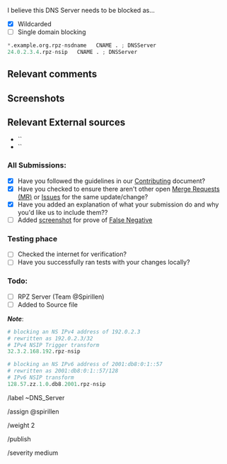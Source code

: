 I believe this DNS Server needs to be blocked as...

- [X] Wildcarded
- [ ] Single domain blocking

```python
*.example.org.rpz-nsdname   CNAME . ; DNSServer
24.0.2.3.4.rpz-nsip   CNAME . ; DNSServer
```

## Relevant comments
<!-- Be as clear as possible: nobody can read your mind, and nobody is looking at your issue over your shoulder. -->


## Screenshots


## Relevant External sources
- ``
- ``

### All Submissions:
- [X] Have you followed the guidelines in our [Contributing](CONTRIBUTING.md)
	  document?
- [x] Have you checked to ensure there aren't other open
      [Merge Requests (MR)](../merge_requests) or [Issues](../../issues) for the
      same update/change?
- [X] Have you added an explanation of what your submission do and why you'd
	  like us to include them??
- [ ] Added [screenshot](https://mypdns.org/MypDNS/support/-/wikis/Screenshot)
	  for prove of [False Negative](https://mypdns.org/MypDNS/support/-/wikis/False-Negative)

### Testing phace
- [ ] Checked the internet for verification?
- [ ] Have you successfully ran tests with your changes locally?

### Todo:
- [ ] RPZ Server (Team @Spirillen)
- [ ] Added to Source file

**_Note_**:

```python
# blocking an NS IPv4 address of 192.0.2.3
# rewritten as 192.0.2.3/32
# IPv4 NSIP Trigger transform
32.3.2.168.192.rpz-nsip

# blocking an NS IPv6 address of 2001:db8:0:1::57
# rewritten as 2001:db8:0:1::57/128
# IPv6 NSIP transform
128.57.zz.1.0.db8.2001.rpz-nsip
```

/label ~DNS_Server

/assign @spirillen

/weight 2

/publish

/severity medium
